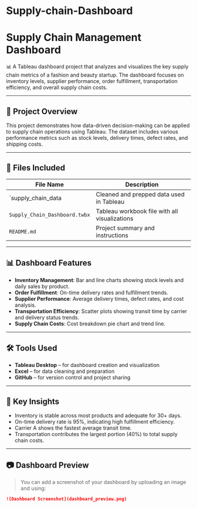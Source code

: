 # Supply-chain-Dashboard
# Supply Chain Management Dashboard

📊 A Tableau dashboard project that analyzes and visualizes the key supply chain metrics of a fashion and beauty startup. The dashboard focuses on inventory levels, supplier performance, order fulfillment, transportation efficiency, and overall supply chain costs.

---

## 🚀 Project Overview

This project demonstrates how data-driven decision-making can be applied to supply chain operations using Tableau. The dataset includes various performance metrics such as stock levels, delivery times, defect rates, and shipping costs.

---

## 📁 Files Included

| File Name                       | Description                                      |
|--------------------------------|--------------------------------------------------|
| `supply_chain_data             |  Cleaned and prepped data used in Tableau        |
| `Supply_Chain_Dashboard.twbx`  | Tableau workbook file with all visualizations    |
| `README.md`                    | Project summary and instructions                 |

---

## 📊 Dashboard Features

- **Inventory Management**: Bar and line charts showing stock levels and daily sales by product.
- **Order Fulfillment**: On-time delivery rates and fulfillment trends.
- **Supplier Performance**: Average delivery times, defect rates, and cost analysis.
- **Transportation Efficiency**: Scatter plots showing transit time by carrier and delivery status trends.
- **Supply Chain Costs**: Cost breakdown pie chart and trend line.

---

## 🛠 Tools Used

- **Tableau Desktop** – for dashboard creation and visualization
- **Excel** – for data cleaning and preparation
- **GitHub** – for version control and project sharing

---

## 📌 Key Insights

- Inventory is stable across most products and adequate for 30+ days.
- On-time delivery rate is 95%, indicating high fulfillment efficiency.
- Carrier A shows the fastest average transit time.
- Transportation contributes the largest portion (40%) to total supply chain costs.


---

## 📷 Dashboard Preview

> You can add a screenshot of your dashboard by uploading an image and using:
```markdown
![Dashboard Screenshot](dashboard_preview.png)
